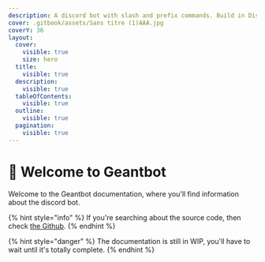 ```yaml
---
description: A discord bot with slash and prefix commands. Build in Discord.js@14.12.1
cover: .gitbook/assets/Sans titre (1)AAA.jpg
coverY: 36
layout:
  cover:
    visible: true
    size: hero
  title:
    visible: true
  description:
    visible: true
  tableOfContents:
    visible: true
  outline:
    visible: true
  pagination:
    visible: true
---
```


# 🦆 Welcome to Geantbot

Welcome to the Geantbot documentation, where you'll find information about the discord bot.

{% hint style="info" %}
If you're searching about the source code, then check [the Github](https://github.com/geantworld-inc/Geantbot).
{% endhint %}

{% hint style="danger" %}
The documentation is still in WIP, you'll have to wait until it's totally complete.
{% endhint %}
